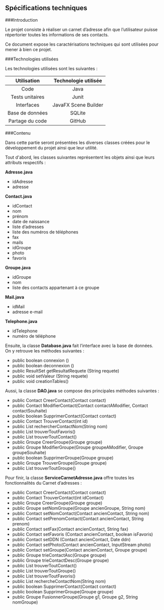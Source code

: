 ## Spécifications techniques

###Introduction

Le projet consiste à réaliser un carnet d’adresse afin que l’utilisateur puisse répertorier toutes les informations de ses contacts.  

Ce document expose les caractérisations techniques qui sont utilisées pour mener à bien ce projet.

###Technologies utilisées
 
Les technologies utilisées sont les suivantes :  

| Utilisation        | Technologie utilisée       |
| :-------------:    |:-------------:   |
| Code    | Java  |
| Tests unitaires    | Junit |
| Interfaces    | JavaFX Scene Builder  |
| Base de données    | SQLite  |
| Partage du code    | GitHub  |


###Contenu

Dans cette partie seront présentées les diverses classes créées pour le développement du projet ainsi que leur utilité.

Tout d'abord, les classes suivantes représentent les objets ainsi que leurs attributs respectifs :

**Adresse.java**
+ idAdresse
+ adresse

**Contact.java**
+ idContact
+ nom
+ prénom
+ date de naissance
+ liste d’adresses
+ liste des numéros de téléphones
+ fax
+ mails
+ idGroupe
+ photo
+ favoris

**Groupe.java**
+ idGroupe
+ nom
+ liste des contacts appartenant à ce groupe

**Mail.java**
+ idMail 
+ adresse e-mail 

**Telephone.java**
+ idTelephone
+ numéro de téléphone

Ensuite, la classe **Database.java** fait l’interface avec la base de données. On y retrouve les méthodes suivantes :

+ public boolean connexion ()
+ public boolean deconnexion ()
+ public ResultSet getResultatRequete (String requete)
+ public void setValeur (String requete)
+ public void creationTables()

Aussi, la classe **DAO.java** se compose des principales méthodes suivantes :

+ public Contact CreerContact(Contact contact)
+ public Contact ModifierContact(Contact contactAModifier, Contact contactSouhaite)
+ public boolean SupprimerContact(Contact contact)
+ public Contact TrouverContact(int id)
+ public List<Contact> rechercherContactNom(String nom)
+ public List<Contact> trouverToutFavoris()
+ public List<Contact> trouverToutContact()
+ public Groupe CreerGroupe(Groupe groupe)
+ public Groupe ModifierGroupe(Groupe groupeAModifier, Groupe groupeSouhaite)
+ public boolean SupprimerGroupe(Groupe groupe)
+ public Groupe TrouverGroupe(Groupe groupe)
+ public List<Groupe> trouverToutGroupe()

Pour finir, la classe **ServiceCarnetAdresse.java** offre toutes les fonctionnalités du Carnet d’adresses : 

+ public Contact CreerContact(Contact contact)
+ public Contact TrouverContact(int idContact)
+ public Groupe CreerGroupe(Groupe groupe)
+ public Groupe setNomGroupe(Groupe ancienGroupe, String nom)
+ public Contact setNomContact(Contact ancienContact, String nom)
+ public Contact setPrenomContact(Contact ancienContact, String prenom)
+ public Contact setFax(Contact ancienContact, String fax)
+ public Contact setFavoris (Contact ancienContact, boolean isFavoris)
+ public Contact setDDN (Contact ancienContact, Date ddn)
+ public Contact setPhoto(Contact ancienContact, InputStream photo)
+ public Contact setGroupe(Contact ancienContact, Groupe groupe)
+ public Groupe trieContactAsc(Groupe groupe)
+ public Groupe trieContactDesc(Groupe groupe)
+ public List<Contact> trouverToutContact()
+ public List<Groupe> trouverToutGroupe()
+ public List<Contact> trouverToutFavoris()
+ public List<Contact> rechercheContactNom(String nom)
+ public boolean SupprimerContact(Contact contact)
+ public boolean SupprimerGroupe(Groupe groupe)
+ public Groupe FusionnerGroupe(Groupe g1, Groupe g2, String nomGroupe)
